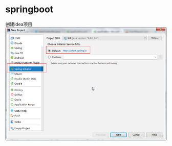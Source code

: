# springboot
创建idea项目
![image](https://github.com/shanhunguao/springboot/blob/master/image/20180926174038560.png)

